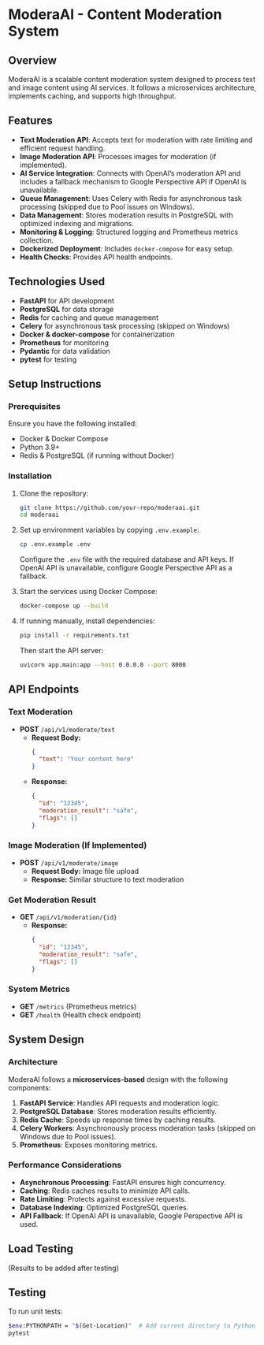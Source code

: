 # ModeraAI - Content Moderation System

## Overview
ModeraAI is a scalable content moderation system designed to process text and image content using AI services. It follows a microservices architecture, implements caching, and supports high throughput.

## Features
- **Text Moderation API**: Accepts text for moderation with rate limiting and efficient request handling.
- **Image Moderation API**: Processes images for moderation (if implemented).
- **AI Service Integration**: Connects with OpenAI’s moderation API and includes a fallback mechanism to Google Perspective API if OpenAI is unavailable.
- **Queue Management**: Uses Celery with Redis for asynchronous task processing (skipped due to Pool issues on Windows).
- **Data Management**: Stores moderation results in PostgreSQL with optimized indexing and migrations.
- **Monitoring & Logging**: Structured logging and Prometheus metrics collection.
- **Dockerized Deployment**: Includes `docker-compose` for easy setup.
- **Health Checks**: Provides API health endpoints.

## Technologies Used
- **FastAPI** for API development
- **PostgreSQL** for data storage
- **Redis** for caching and queue management
- **Celery** for asynchronous task processing (skipped on Windows)
- **Docker & docker-compose** for containerization
- **Prometheus** for monitoring
- **Pydantic** for data validation
- **pytest** for testing

## Setup Instructions

### Prerequisites
Ensure you have the following installed:
- Docker & Docker Compose
- Python 3.9+
- Redis & PostgreSQL (if running without Docker)

### Installation
1. Clone the repository:
   ```sh
   git clone https://github.com/your-repo/moderaai.git
   cd moderaai
   ```

2. Set up environment variables by copying `.env.example`:
   ```sh
   cp .env.example .env
   ```
   Configure the `.env` file with the required database and API keys. If OpenAI API is unavailable, configure Google Perspective API as a fallback.

3. Start the services using Docker Compose:
   ```sh
   docker-compose up --build
   ```

4. If running manually, install dependencies:
   ```sh
   pip install -r requirements.txt
   ```
   Then start the API server:
   ```sh
   uvicorn app.main:app --host 0.0.0.0 --port 8000
   ```

## API Endpoints

### Text Moderation
- **POST** `/api/v1/moderate/text`
  - **Request Body:**
    ```json
    {
      "text": "Your content here"
    }
    ```
  - **Response:**
    ```json
    {
      "id": "12345",
      "moderation_result": "safe",
      "flags": []
    }
    ```

### Image Moderation (If Implemented)
- **POST** `/api/v1/moderate/image`
  - **Request Body:** Image file upload
  - **Response:** Similar structure to text moderation

### Get Moderation Result
- **GET** `/api/v1/moderation/{id}`
  - **Response:**
    ```json
    {
      "id": "12345",
      "moderation_result": "safe",
      "flags": []
    }
    ```

### System Metrics
- **GET** `/metrics` (Prometheus metrics)
- **GET** `/health` (Health check endpoint)

## System Design
### Architecture
ModeraAI follows a **microservices-based** design with the following components:
1. **FastAPI Service**: Handles API requests and moderation logic.
2. **PostgreSQL Database**: Stores moderation results efficiently.
3. **Redis Cache**: Speeds up response times by caching results.
4. **Celery Workers**: Asynchronously process moderation tasks (skipped on Windows due to Pool issues).
5. **Prometheus**: Exposes monitoring metrics.

### Performance Considerations
- **Asynchronous Processing**: FastAPI ensures high concurrency.
- **Caching**: Redis caches results to minimize API calls.
- **Rate Limiting**: Protects against excessive requests.
- **Database Indexing**: Optimized PostgreSQL queries.
- **API Fallback**: If OpenAI API is unavailable, Google Perspective API is used.

## Load Testing
(Results to be added after testing)

## Testing
To run unit tests:
```sh
$env:PYTHONPATH = "$(Get-Location)"  # Add current directory to Python path
pytest 
```

